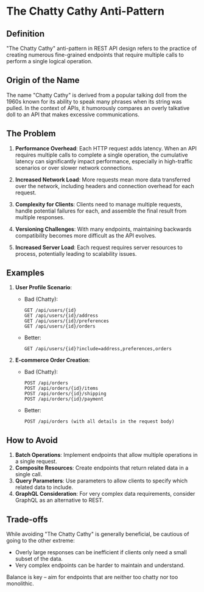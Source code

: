 # The Chatty Cathy Anti-Pattern

## Definition
"The Chatty Cathy" anti-pattern in REST API design refers to the practice of creating numerous fine-grained endpoints that require multiple calls to perform a single logical operation.

## Origin of the Name
The name "Chatty Cathy" is derived from a popular talking doll from the 1960s known for its ability to speak many phrases when its string was pulled. In the context of APIs, it humorously compares an overly talkative doll to an API that makes excessive communications.

## The Problem
1. **Performance Overhead**: Each HTTP request adds latency. When an API requires multiple calls to complete a single operation, the cumulative latency can significantly impact performance, especially in high-traffic scenarios or over slower network connections.

2. **Increased Network Load**: More requests mean more data transferred over the network, including headers and connection overhead for each request.

3. **Complexity for Clients**: Clients need to manage multiple requests, handle potential failures for each, and assemble the final result from multiple responses.

4. **Versioning Challenges**: With many endpoints, maintaining backwards compatibility becomes more difficult as the API evolves.

5. **Increased Server Load**: Each request requires server resources to process, potentially leading to scalability issues.

## Examples
1. **User Profile Scenario**:
   - Bad (Chatty): 
     ```
     GET /api/users/{id}
     GET /api/users/{id}/address
     GET /api/users/{id}/preferences
     GET /api/users/{id}/orders
     ```
   - Better: 
     ```
     GET /api/users/{id}?include=address,preferences,orders
     ```

2. **E-commerce Order Creation**:
   - Bad (Chatty):
     ```
     POST /api/orders
     POST /api/orders/{id}/items
     POST /api/orders/{id}/shipping
     POST /api/orders/{id}/payment
     ```
   - Better:
     ```
     POST /api/orders (with all details in the request body)
     ```

## How to Avoid
1. **Batch Operations**: Implement endpoints that allow multiple operations in a single request.
2. **Composite Resources**: Create endpoints that return related data in a single call.
3. **Query Parameters**: Use parameters to allow clients to specify which related data to include.
4. **GraphQL Consideration**: For very complex data requirements, consider GraphQL as an alternative to REST.

## Trade-offs
While avoiding "The Chatty Cathy" is generally beneficial, be cautious of going to the other extreme:
- Overly large responses can be inefficient if clients only need a small subset of the data.
- Very complex endpoints can be harder to maintain and understand.

Balance is key – aim for endpoints that are neither too chatty nor too monolithic.
